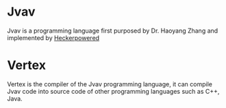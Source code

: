 # Jvav
Jvav is a programming language first purposed by Dr. Haoyang Zhang and implemented by [Heckerpowered](https://github.com/heckerpowered)

# Vertex

Vertex is the compiler of the Jvav programming language, it can compile Jvav code into source code of other programming languages such as C++, Java.